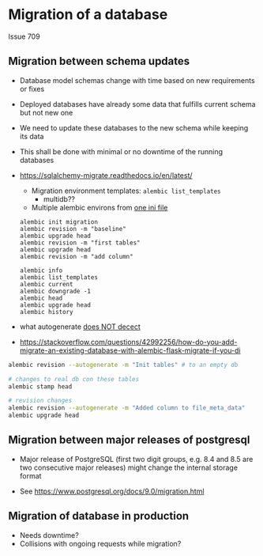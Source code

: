 # Migration of a database

Issue 709

## Migration between schema updates

- Database model schemas change with time based on new requirements or fixes
- Deployed databases have already some data that fulfills current schema but not new one
- We need to update these databases to the new schema while keeping its data
- This shall be done with minimal or no downtime of the running databases
- https://sqlalchemy-migrate.readthedocs.io/en/latest/
  - Migration environment templates: ``alembic list_templates``
    - multidb??
  - Multiple alembic environs from [one ini file](https://alembic.sqlalchemy.org/en/latest/cookbook.html#multiple-environments)
  ```
  alembic init migration
  alembic revision -m "baseline"
  alembic upgrade head
  alembic revision -m "first tables"
  alembic upgrade head
  alembic revision -m "add column"

  alembic info
  alembic list_templates
  alembic current
  alembic downgrade -1
  alembic head
  alembic upgrade head
  alembic history
  ```

- what autogenerate [does NOT decect](https://alembic.sqlalchemy.org/en/latest/autogenerate.html#what-does-autogenerate-detect-and-what-does-it-not-detect)

- https://stackoverflow.com/questions/42992256/how-do-you-add-migrate-an-existing-database-with-alembic-flask-migrate-if-you-di
```bash
alembic revision --autogenerate -m "Init tables" # to an empty db

# changes to real db con these tables
alembic stamp head

# revision changes
alembic revision --autogenerate -m "Added column to file_meta_data"
alembic upgrade head
```

## Migration between major releases of postgresql

- Major release of PostgreSQL (first two digit groups, e.g. 8.4 and 8.5 are two consecutive major releases) might change the internal storage format

- See https://www.postgresql.org/docs/9.0/migration.html


## Migration of database in production

- Needs downtime?
- Collisions with ongoing requests while migration?
